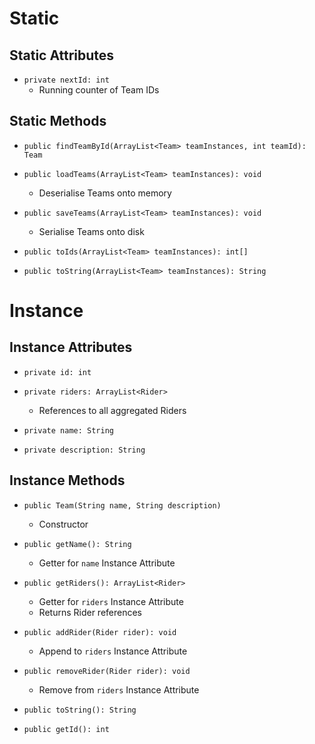 # Static
## Static Attributes
- `private nextId: int`
	- Running counter of Team IDs
## Static Methods
- `public findTeamById(ArrayList<Team> teamInstances, int teamId): Team`

- `public loadTeams(ArrayList<Team> teamInstances): void`
	- Deserialise Teams onto memory
- `public saveTeams(ArrayList<Team> teamInstances): void`
	- Serialise Teams onto disk

- `public toIds(ArrayList<Team> teamInstances): int[]`
- `public toString(ArrayList<Team> teamInstances): String`
# Instance
## Instance Attributes
- `private id: int`
- `private riders: ArrayList<Rider>`
	- References to all aggregated Riders

- `private name: String`
- `private description: String`
## Instance Methods
- `public Team(String name, String description)`
	- Constructor

- `public getName(): String`
	- Getter for `name` Instance Attribute

- `public getRiders(): ArrayList<Rider>`
	- Getter for `riders` Instance Attribute
	- Returns Rider references
- `public addRider(Rider rider): void`
	- Append to `riders` Instance Attribute
- `public removeRider(Rider rider): void`
	- Remove from `riders` Instance Attribute

- `public toString(): String`
- `public getId(): int`